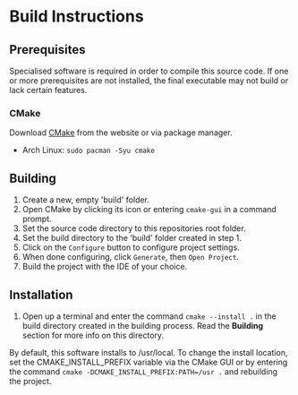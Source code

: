 # Build Instructions

## Prerequisites

Specialised software is required in order to compile this source code. If one or more prerequisites are not installed, the final executable may not build or lack certain features.

### CMake

Download [CMake](https://cmake.org/) from the website or via package manager.

- Arch Linux: `sudo pacman -Syu cmake`

## Building

1. Create a new, empty 'build' folder.
2. Open CMake by clicking its icon or entering `cmake-gui` in a command prompt.
3. Set the source code directory to this repositories root folder.
4. Set the build directory to the 'build' folder created in step 1.
5. Click on the `Configure` button to configure project settings.
6. When done configuring, click `Generate`, then `Open Project`.
7. Build the project with the IDE of your choice.

## Installation

1. Open up a terminal and enter the command `cmake --install .` in the build directory created in the building process. Read the __Building__ section for more info on this directory.

By default, this software installs to /usr/local. To change the install location, set the CMAKE\_INSTALL\_PREFIX variable via the CMake GUI or by entering the command `cmake -DCMAKE_INSTALL_PREFIX:PATH=/usr .` and rebuilding the project.

